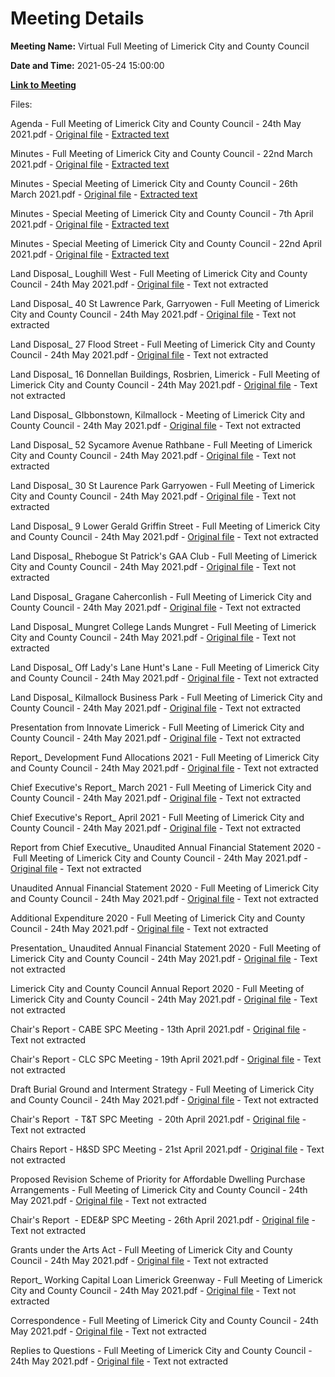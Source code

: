 # Meeting Details

**Meeting Name:** Virtual Full Meeting of Limerick City and County Council

**Date and Time:** 2021-05-24 15:00:00

**[Link to Meeting](https://www.limerick.ie/council/whats-on/full-meeting-limerick-city-and-county-council-42)**

Files: 

Agenda - Full Meeting of Limerick City and County Council - 24th May 2021.pdf - [Original file](https://www.limerick.ie/sites/default/files/media/documents/2021-05/00-agenda-meeting-of-limerick-city-and-county-council-24.05.2021.pdf) - [Extracted text](./Agenda%20-%C2%A0Full%20Meeting%20of%20Limerick%20City%20and%20County%20Council%20-%2024th%20May%202021.md)

Minutes - Full Meeting of Limerick City and County Council - 22nd March 2021.pdf - [Original file](https://www.limerick.ie/sites/default/files/media/documents/2021-05/01-a-draft-minutes-ordinary-meeting-22.03.2021.pdf) - [Extracted text](./Minutes%20-%C2%A0Full%20Meeting%20of%20Limerick%20City%20and%20County%20Council%20-%2022nd%20March%202021.md)

Minutes - Special Meeting of Limerick City and County Council - 26th March 2021.pdf - [Original file](https://www.limerick.ie/sites/default/files/media/documents/2021-05/01-b-draft-minutes-special-meeting-26.03.2021.pdf) - [Extracted text](./Minutes%20-%20Special%20Meeting%20of%20Limerick%20City%20and%20County%20Council%20-%2026th%20March%202021.md)

Minutes - Special Meeting of Limerick City and County Council - 7th April 2021.pdf - [Original file](https://www.limerick.ie/sites/default/files/media/documents/2021-05/01-c-draft-minutes-special-meeting-07.04.2021.pdf) - [Extracted text](./Minutes%20-%20Special%20Meeting%20of%20Limerick%20City%20and%20County%20Council%20-%207th%20April%202021.md)

Minutes - Special Meeting of Limerick City and County Council - 22nd April 2021.pdf - [Original file](https://www.limerick.ie/sites/default/files/media/documents/2021-05/01-d-draft-minutes-special-meeting-22.04.2021.pdf) - [Extracted text](./Minutes%20-%20Special%20Meeting%20of%20Limerick%20City%20and%20County%20Council%20-%2022nd%20April%202021.md)

Land Disposal_ Loughill West - Full Meeting of Limerick City and County Council - 24th May 2021.pdf - [Original file](https://www.limerick.ie/sites/default/files/media/documents/2021-05/03-a-land-disposal-loughill-west.pdf) - Text not extracted

Land Disposal_ 40 St Lawrence Park, Garryowen - Full Meeting of Limerick City and County Council - 24th May 2021.pdf - [Original file](https://www.limerick.ie/sites/default/files/media/documents/2021-05/03-b-land-disposal-40-st-lawrence-park-garryowen.pdf) - Text not extracted

Land Disposal_ 27 Flood Street - Full Meeting of Limerick City and County Council - 24th May 2021.pdf - [Original file](https://www.limerick.ie/sites/default/files/media/documents/2021-05/03-c-land-disposal-27-flood-street.pdf) - Text not extracted

Land Disposal_ 16 Donnellan Buildings, Rosbrien, Limerick - Full Meeting of Limerick City and County Council - 24th May 2021.pdf - [Original file](https://www.limerick.ie/sites/default/files/media/documents/2021-05/03-d-land-disposal-16-donnellan-buildings-rosbrien-limerick.pdf) - Text not extracted

Land Disposal_ GIbbonstown, Kilmallock - Meeting of Limerick City and County Council - 24th May 2021.pdf - [Original file](https://www.limerick.ie/sites/default/files/media/documents/2021-05/03-e-land-disposal-gibbonstown-kilmallock.pdf) - Text not extracted

Land Disposal_ 52 Sycamore Avenue Rathbane - Full Meeting of Limerick City and County Council - 24th May 2021.pdf - [Original file](https://www.limerick.ie/sites/default/files/media/documents/2021-05/03-f-land-disposal-52-sycamore-avenue-rathbane.pdf) - Text not extracted

Land Disposal_ 30 St Laurence Park Garryowen - Full Meeting of Limerick City and County Council - 24th May 2021.pdf - [Original file](https://www.limerick.ie/sites/default/files/media/documents/2021-05/03-g-land-disposal-30-st-laurence-park-garryowen.pdf) - Text not extracted

Land Disposal_ 9 Lower Gerald Griffin Street - Full Meeting of Limerick City and County Council - 24th May 2021.pdf - [Original file](https://www.limerick.ie/sites/default/files/media/documents/2021-05/03-h-land-disposal-9-lower-gerald-griffin-street.pdf) - Text not extracted

Land Disposal_ Rhebogue St Patrick's GAA Club - Full Meeting of Limerick City and County Council - 24th May 2021.pdf - [Original file](https://www.limerick.ie/sites/default/files/media/documents/2021-05/03-i-land-disposal-rhebogue-st-patricks-gaa-club.pdf) - Text not extracted

Land Disposal_ Gragane Caherconlish - Full Meeting of Limerick City and County Council - 24th May 2021.pdf - [Original file](https://www.limerick.ie/sites/default/files/media/documents/2021-05/03-j-land-disposal-gragane-caherconlish.pdf) - Text not extracted

Land Disposal_ Mungret College Lands Mungret - Full Meeting of Limerick City and County Council - 24th May 2021.pdf - [Original file](https://www.limerick.ie/sites/default/files/media/documents/2021-05/03-k-land-disposal-mungret-college-lands-mungret.pdf) - Text not extracted

Land Disposal_ Off Lady's Lane Hunt's Lane - Full Meeting of Limerick City and County Council - 24th May 2021.pdf - [Original file](https://www.limerick.ie/sites/default/files/media/documents/2021-05/03-l-land-disposal-off-ladys-lane-hunts-lane.pdf) - Text not extracted

Land Disposal_ Kilmallock Business Park - Full Meeting of Limerick City and County Council - 24th May 2021.pdf - [Original file](https://www.limerick.ie/sites/default/files/media/documents/2021-05/03-m-land-disposal-kilmallock-business-park.pdf) - Text not extracted

Presentation from Innovate Limerick - Full Meeting of Limerick City and County Council - 24th May 2021.pdf - [Original file](https://www.limerick.ie/sites/default/files/media/documents/2021-06/04-a-presentation-from-innovate-limerick.pdf) - Text not extracted

Report_ Development Fund Allocations 2021 - Full Meeting of Limerick City and County Council - 24th May 2021.pdf - [Original file](https://www.limerick.ie/sites/default/files/media/documents/2021-05/04-b-report-development-fund-allocations-2021.pdf) - Text not extracted

Chief Executive's Report_ March 2021 - Full Meeting of Limerick City and County Council - 24th May 2021.pdf - [Original file](https://www.limerick.ie/sites/default/files/media/documents/2021-05/05-a-i-chief-executives-report-march-2021.pdf) - Text not extracted

Chief Executive's Report_ April 2021 - Full Meeting of Limerick City and County Council - 24th May 2021.pdf - [Original file](https://www.limerick.ie/sites/default/files/media/documents/2021-05/05-a-ii-chief-executives-report-april-2021.pdf) - Text not extracted

Report from Chief Executive_ Unaudited Annual Financial Statement 2020 - Full Meeting of Limerick City and County Council - 24th May 2021.pdf - [Original file](https://www.limerick.ie/sites/default/files/media/documents/2021-05/05-b-i-report-from-chief-executive-unaudited-annual-financial-statement-2020.pdf) - Text not extracted

Unaudited Annual Financial Statement 2020 - Full Meeting of Limerick City and County Council - 24th May 2021.pdf - [Original file](https://www.limerick.ie/sites/default/files/media/documents/2021-05/05-b-ii-unaudited-annual-financial-statement-2020.pdf) - Text not extracted

Additional Expenditure 2020 - Full Meeting of Limerick City and County Council - 24th May 2021.pdf - [Original file](https://www.limerick.ie/sites/default/files/media/documents/2021-05/05-c-additional-expenditure-2020.pdf) - Text not extracted

Presentation_ Unaudited Annual Financial Statement 2020 - Full Meeting of Limerick City and County Council - 24th May 2021.pdf - [Original file](https://www.limerick.ie/sites/default/files/media/documents/2021-06/presentation-unaudited-annual-financial-statement-2020_0.pdf) - Text not extracted

Limerick City and County Council Annual Report 2020 - Full Meeting of Limerick City and County Council - 24th May 2021.pdf - [Original file](https://www.limerick.ie/sites/default/files/media/documents/2021-05/05-e-limerick-city-and-county-council-annual-report-2020.pdf) - Text not extracted

Chair's Report - CABE SPC Meeting - 13th April 2021.pdf - [Original file](https://www.limerick.ie/sites/default/files/media/documents/2021-05/05-f-i-chairs-report-cabe-spc-meeting-13.04.2021.pdf) - Text not extracted

Chair's Report - CLC SPC Meeting - 19th April 2021.pdf - [Original file](https://www.limerick.ie/sites/default/files/media/documents/2021-05/05-f-ii-a-chairs-report-clc-spc-meeting-19.04.2021.pdf) - Text not extracted

Draft Burial Ground and Interment Strategy - Full Meeting of Limerick City and County Council - 24th May 2021.pdf - [Original file](https://www.limerick.ie/sites/default/files/media/documents/2021-05/05-f-ii-b-draft-burial-ground-and-interment-strategy.pdf) - Text not extracted

Chair's Report  - T&T SPC Meeting  - 20th April 2021.pdf - [Original file](https://www.limerick.ie/sites/default/files/media/documents/2021-05/05-f-iii-chairs-report-tt-spc-meeting-20.04.2021.pdf) - Text not extracted

Chairs Report - H&SD SPC Meeting - 21st April 2021.pdf - [Original file](https://www.limerick.ie/sites/default/files/media/documents/2021-05/05-f-iv-a-chairs-report-hsd-spc-meeting-21.04.2021_0.pdf) - Text not extracted

Proposed Revision Scheme of Priority for Affordable Dwelling Purchase Arrangements - Full Meeting of Limerick City and County Council - 24th May 2021.pdf - [Original file](https://www.limerick.ie/sites/default/files/media/documents/2021-05/05-f-iv-b-proposed-revision-scheme-of-priority-for-affordable-dwelling-purchase-arrangements.pdf) - Text not extracted

Chair's Report  - EDE&P SPC Meeting - 26th April 2021.pdf - [Original file](https://www.limerick.ie/sites/default/files/media/documents/2021-05/05-f-v-chairs-report-edep-spc-meeting-26.04.2021.pdf) - Text not extracted

Grants under the Arts Act - Full Meeting of Limerick City and County Council - 24th May 2021.pdf - [Original file](https://www.limerick.ie/sites/default/files/media/documents/2021-05/06-a-grants-under-the-arts-act.pdf) - Text not extracted

Report_ Working Capital Loan Limerick Greenway - Full Meeting of Limerick City and County Council - 24th May 2021.pdf - [Original file](https://www.limerick.ie/sites/default/files/media/documents/2021-05/06-b-report-working-capital-loan-limerick-greenway.pdf) - Text not extracted

Correspondence - Full Meeting of Limerick City and County Council - 24th May 2021.pdf - [Original file](https://www.limerick.ie/sites/default/files/media/documents/2021-05/20-correspondence-meeting-of-council-24.05.2021.pdf) - Text not extracted

Replies to Questions - Full Meeting of Limerick City and County Council - 24th May 2021.pdf - [Original file](https://www.limerick.ie/sites/default/files/media/documents/2021-05/replies-to-questions-meeting-of-limerick-city-and-county-council-24.05.2021.pdf) - Text not extracted

